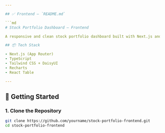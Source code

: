```yaml
---

## ✅ Frontend – `README.md`

```md
# Stock Portfolio Dashboard – Frontend

A responsive and clean stock portfolio dashboard built with Next.js and DaisyUI. It fetches stock data from the backend, calculates portfolio metrics, and displays them via cards, charts, and tables.

## 📦 Tech Stack

- Next.js (App Router)
- TypeScript
- Tailwind CSS + DaisyUI
- Recharts
- React Table

---
```


## 🚀 Getting Started

### 1. Clone the Repository

```bash
git clone https://github.com/yourname/stock-portfolio-frontend.git
cd stock-portfolio-frontend
```
